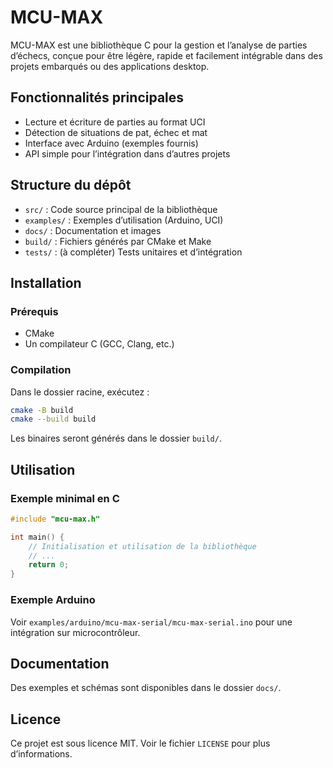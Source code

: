 # MCU-MAX

MCU-MAX est une bibliothèque C pour la gestion et l’analyse de parties d’échecs, conçue pour être légère, rapide et facilement intégrable dans des projets embarqués ou des applications desktop.

## Fonctionnalités principales

- Lecture et écriture de parties au format UCI
- Détection de situations de pat, échec et mat
- Interface avec Arduino (exemples fournis)
- API simple pour l’intégration dans d’autres projets

## Structure du dépôt

- `src/` : Code source principal de la bibliothèque
- `examples/` : Exemples d’utilisation (Arduino, UCI)
- `docs/` : Documentation et images
- `build/` : Fichiers générés par CMake et Make
- `tests/` : (à compléter) Tests unitaires et d’intégration

## Installation

### Prérequis

- CMake
- Un compilateur C (GCC, Clang, etc.)

### Compilation

Dans le dossier racine, exécutez :

```sh
cmake -B build
cmake --build build
```

Les binaires seront générés dans le dossier `build/`.

## Utilisation

### Exemple minimal en C

```c
#include "mcu-max.h"

int main() {
	// Initialisation et utilisation de la bibliothèque
	// ...
	return 0;
}
```

### Exemple Arduino

Voir `examples/arduino/mcu-max-serial/mcu-max-serial.ino` pour une intégration sur microcontrôleur.

## Documentation

Des exemples et schémas sont disponibles dans le dossier `docs/`.

## Licence

Ce projet est sous licence MIT. Voir le fichier `LICENSE` pour plus d’informations.
